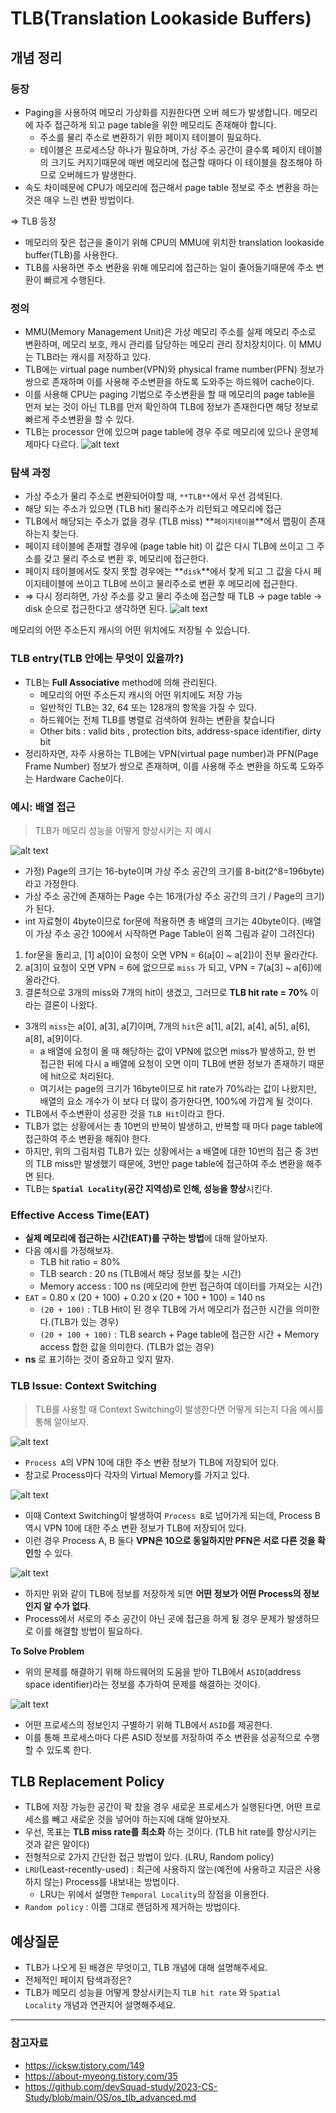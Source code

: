 # TLB(Translation Lookaside Buffers)

## 개념 정리

### 등장

- Paging을 사용하여 메모리 가상화를 지원한다면 오버 헤드가 발생합니다. 메모리에 자주 접근하게 되고 page table을 위한 메모리도 존재해야 합니다.
  - 주소를 물리 주소로 변환하기 위한 페이지 테이블이 필요하다.
  - 테이블은 프로세스당 하나가 필요하며, 가상 주소 공간이 클수록 페이지 테이블의 크기도 커지기때문에 매번 메모리에 접근할 때마다 이 테이블을 참조해야 하므로 오버헤드가 발생한다.
- 속도 차이떼문에 CPU가 메모리에 접근해서 page table 정보로 주소 변환을 하는 것은 매우 느린 변환 방법이다.

⇒ TLB 등장

- 메모리의 잦은 접근을 줄이기 위해 CPU의 MMU에 위치한 translation lookaside buffer(TLB)를 사용한다.
- TLB를 사용하면 주소 변환을 위해 메모리에 접근하는 일이 줄어들기때문에 주소 변환이 빠르게 수행된다.

### 정의

- MMU(Memory Management Unit)은 가상 메모리 주소를 실제 메모리 주소로 변환하며, 메모리 보호, 캐시 관리를 담당하는 메모리 관리 장치장치이다. 이 MMU는 TLB라는 캐시를 저장하고 있다.
- TLB에는 virtual page number(VPN)와 physical frame number(PFN) 정보가 쌍으로 존재하며 이를 사용해 주소변환을 하도록 도와주는 하드웨어 cache이다.
- 이를 사용해 CPU는 paging 기법으로 주소변환을 할 때 메모리의 page table을 먼저 보는 것이 아닌 TLB를 먼저 확인하여 TLB에 정보가 존재한다면 해당 정보로 빠르게 주소변환을 할 수 있다.
- TLB는 processor 안에 있으며 page table에 경우 주로 메모리에 있으나 운영체제마다 다르다.
  ![alt text](img/TLB_image_0.png)

### 탐색 과정

- 가상 주소가 물리 주소로 변환되어야할 때, `**TLB**`에서 우선 검색된다.
- 해당 되는 주소가 있으면 (TLB hit) 물리주소가 리턴되고 메모리에 접근
- TLB에서 해당되는 주소가 없을 경우 (TLB miss) **`페이지테이블`**에서 맵핑이 존재하는지 찾는다.
- 페이지 테이블에 존재할 경우에 (page table hit) 이 값은 다시 TLB에 쓰이고 그 주소를 갖고 물리 주소로 변환 후, 메모리에 접근한다.
- 페이지 테이블에서도 찾지 못할 경우에는 **`disk`**에서 찾게 되고 그 값을 다시 페이지테이블에 쓰이고 TLB에 쓰이고 물리주소로 변환 후 메모리에 접근한다.
- ⇒ 다시 정리하면, 가상 주소를 갖고 물리 주소에 접근할 때 TLB -> page table -> disk 순으로 접근한다고 생각하면 된다.
  ![alt text](img/TLB_image-1.png)

메모리의 어떤 주소든지 캐시의 어떤 위치에도 저장될 수 있습니다.

### TLB entry(TLB 안에는 무엇이 있을까?)

- TLB는 **Full Associative** method에 의해 관리된다.
  - 메모리의 어떤 주소든지 캐시의 어떤 위치에도 저장 가능
  - 일반적인 TLB는 32, 64 또는 128개의 항목을 가질 수 있다.
  - 하드웨어는 전체 TLB를 병렬로 검색하여 원하는 변환을 찾습니다
  - Other bits : valid bits , protection bits, address-space identifier, dirty bit
- 정리하자면, 자주 사용하는 TLB에는 VPN(virtual page number)과 PFN(Page Frame Number) 정보가 쌍으로 존재하며, 이를 사용해 주소 변환을 하도록 도와주는 Hardware Cache이다.

### 예시: 배열 접근

> TLB가 메모리 성능을 어떻게 향상시키는 지 예시

![alt text](img/TLB_image-2.png)

- 가정) Page의 크기는 16-byte이며 가상 주소 공간의 크기를 8-bit(2^8=196byte)라고 가정한다.
- 가상 주소 공간에 존재하는 Page 수는 16개(가상 주소 공간의 크기 / Page의 크기)가 된다.
- int 자료형이 4byte이므로 for문에 적용하면 총 배열의 크기는 40byte이다. (배열이 가상 주소 공간 100에서 시작하면 Page Table이 왼쪽 그림과 같이 그려진다)

1. for문을 돌리고, [1] a[0]이 요청이 오면 VPN = 6(a[0] ~ a[2])이 전부 올라간다.
2. a[3]이 요청이 오면 VPN = 6에 없으므로 `miss` 가 되고, VPN = 7(a[3] ~ a[6])에 올라간다.
3. 결론적으로 3개의 miss와 7개의 hit이 생겼고, 그러므로 **TLB hit rate = 70%** 이라는 결론이 나왔다.

- 3개의 `miss`는 a[0], a[3], a[7]이며, 7개의 `hit`은 a[1], a[2], a[4], a[5], a[6], a[8], a[9]이다.
  - a 배열에 요청이 올 때 해당하는 값이 VPN에 없으면 miss가 발생하고, 한 번 접근한 뒤에 다시 a 배열에 요청이 오면 이미 TLB에 변환 정보가 존재하기 때문에 hit으로 처리된다.
  - 여기서는 page의 크기가 16byte이므로 hit rate가 70%라는 값이 나왔지만, 배열의 요소 개수가 이 보다 더 많이 증가한다면, 100%에 가깝게 될 것이다.
- TLB에서 주소변환이 성공한 것을 `TLB Hit`이라고 한다.
- TLB가 없는 상황에서는 총 10번의 반복이 발생하고, 반복할 때 마다 page table에 접근하여 주소 변환을 해줘야 한다.
- 하지만, 위의 그림처럼 TLB가 있는 상황에서는 a 배열에 대한 10번의 접근 중 3번의 TLB miss만 발생했기 때문에, 3번만 page table에 접근하여 주소 변환을 해주면 된다.
- TLB는 **`Spatial Locality`(공간 지역성)로 인해, 성능을 향상**시킨다.

### Effective Access Time(EAT)

- **실제 메모리에 접근하는 시간(EAT)를 구하는 방법**에 대해 알아보자.
- 다음 예시를 가정해보자.
  - TLB hit ratio = 80%
  - TLB search : 20 ns (TLB에서 해당 정보를 찾는 시간)
  - Memory access : 100 ns (메모리에 한번 접근하여 데이터를 가져오는 시간)
- `EAT` = 0.80 x (20 + 100) + 0.20 x (20 + 100 + 100) = 140 ns
  - `(20 + 100)` : TLB Hit이 된 경우 TLB에 가서 메모리가 접근한 시간을 의미한다.(TLB가 있는 경우)
  - `(20 + 100 + 100)` : TLB search + Page table에 접근한 시간 + Memory access 합한 값을 의미한다. (TLB가 없는 경우)
- **ns** 로 표기하는 것이 중요하고 잊지 말자.

### TLB Issue: Context Switching

> TLB를 사용할 때 Context Switching이 발생한다면 어떻게 되는지 다음 예시를 통해 알아보자.

![alt text](img/TLB_image-3.png)

- `Process A`의 VPN 10에 대한 주소 변환 정보가 TLB에 저장되어 있다.
- 참고로 Process마다 각자의 Virtual Memory를 가지고 있다.

![alt text](img/TLB_image-4.png)

- 이때 Context Switching이 발생하여 `Process B`로 넘어가게 되는데, Process B 역시 VPN 10에 대한 주소 변환 정보가 TLB에 저장되어 있다.
- 이런 경우 Process A, B 둘다 **VPN은 10으로 동일하지만 PFN은 서로 다른 것을 확인**할 수 있다.

![alt text](img/TLB_image-5.png)

- 하지만 위와 같이 TLB에 정보를 저장하게 되면 **어떤 정보가 어떤 Process의 정보인지 알 수가 없다**.
- Process에서 서로의 주소 공간이 아닌 곳에 접근을 하게 될 경우 문제가 발생하므로 이를 해결할 방법이 필요하다.

**To Solve Problem**

- 위의 문제를 해결하기 위해 하드웨어의 도움을 받아 TLB에서 `ASID`(address space identifier)라는 정보를 추가하여 문제를 해결하는 것이다.

![alt text](img/TLB_image-6.png)

- 어떤 프로세스의 정보인지 구별하기 위해 TLB에서 `ASID`를 제공한다.
- 이를 통해 프로세스마다 다른 ASID 정보를 저장하여 주소 변환을 성공적으로 수행할 수 있도록 한다.

## TLB Replacement Policy

- TLB에 저장 가능한 공간이 꽉 찼을 경우 새로운 프로세스가 실행된다면, 어떤 프로세스를 빼고 새로운 것을 넣어야 하는지에 대해 알아보자.
- 우선, 목표는 **TLB miss rate를 최소화** 하는 것이다. (TLB hit rate를 향상시키는 것과 같은 말이다)
- 전형적으로 2가지 간단한 접근 방법이 있다. (LRU, Random policy)
- `LRU`(Least-recently-used) : 최근에 사용하지 않는(예전에 사용하고 지금은 사용하지 않는) Process를 내보내는 방법이다.
  - LRU는 위에서 설명한 `Temporal Locality`의 장점을 이용한다.
- `Random policy` : 이름 그대로 랜덤하게 제거하는 방법이다.

## 예상질문

- TLB가 나오게 된 배경은 무엇이고, TLB 개념에 대해 설명해주세요.
- 전체적인 페이지 탐색과정은?
- TLB가 메모리 성능을 어떻게 향상시키는지 `TLB hit rate` 와 `Spatial Locality` 개념과 연관지어 설명해주세요.

---

### 참고자료

- https://icksw.tistory.com/149
- https://about-myeong.tistory.com/35
- https://github.com/devSquad-study/2023-CS-Study/blob/main/OS/os_tlb_advanced.md
